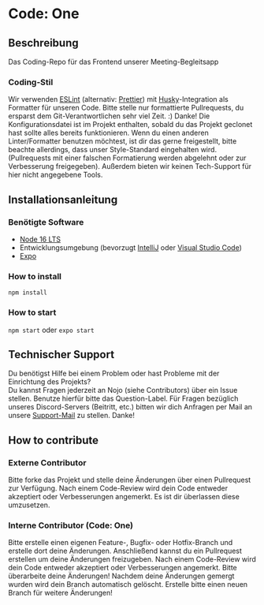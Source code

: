 # Code: One
## Beschreibung
Das Coding-Repo für das Frontend unserer Meeting-Begleitsapp

### Coding-Stil
Wir verwenden [ESLint](https://eslint.org/) (alternativ: [Prettier](https://prettier.io/)) mit [Husky](https://github.com/typicode/husky)-Integration als Formatter für unseren Code. Bitte stelle nur formattierte Pullrequests, du ersparst dem Git-Verantwortlichen sehr viel Zeit. :) Danke!
Die Konfigurationsdatei ist im Projekt enthalten, sobald du das Projekt geclonet hast sollte alles bereits funktionieren.
Wenn du einen anderen Linter/Formatter benutzen möchtest, ist dir das gerne freigestellt, bitte beachte allerdings, dass unser Style-Standard eingehalten wird. (Pullrequests mit einer falschen Formatierung werden abgelehnt oder zur Verbesserung freigegeben). Außerdem bieten wir keinen Tech-Support für hier nicht angegebene Tools.

## Installationsanleitung

### Benötigte Software
* [Node 16 LTS](https://nodejs.org/en/download/releases/)
* Entwicklungsumgebung (bevorzugt [IntelliJ](https://www.jetbrains.com/de-de/idea/) oder [Visual Studio Code](https://www.jetbrains.com/de-de/idea/))
* [Expo](https://expo.dev/)

### How to install
```npm install```

### How to start
```npm start``` oder ```expo start```

## Technischer Support
Du benötigst Hilfe bei einem Problem oder hast Probleme mit der Einrichtung des Projekts?  
Du kannst Fragen jederzeit an Nojo (siehe Contributors) über ein Issue stellen. Benutze hierfür bitte das Question-Label.
Für Fragen bezüglich unseres Discord-Servers (Beitritt, etc.) bitten wir dich Anfragen per Mail an unsere [Support-Mail](mailto:support@codeone.space) zu stellen. Danke!

## How to contribute
### Externe Contributor
Bitte forke das Projekt und stelle deine Änderungen über einen Pullrequest zur Verfügung. Nach einem Code-Review wird dein Code entweder akzeptiert oder Verbesserungen angemerkt. Es ist dir überlassen diese umzusetzen.  
### Interne Contributor (Code: One)
Bitte erstelle einen eigenen Feature-, Bugfix- oder Hotfix-Branch und erstelle dort deine Änderungen. Anschließend kannst du ein Pullrequest erstellen um deine Änderungen freizugeben. Nach einem Code-Review wird dein Code entweder akzeptiert oder Verbesserungen angemerkt. Bitte überarbeite deine Änderungen!
Nachdem deine Änderungen gemergt wurden wird dein Branch automatisch gelöscht. Erstelle bitte einen neuen Branch für weitere Änderungen!
